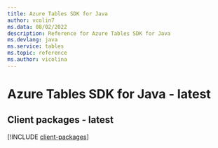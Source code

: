 ```yaml
---
title: Azure Tables SDK for Java
author: vcolin7
ms.data: 08/02/2022
description: Reference for Azure Tables SDK for Java
ms.devlang: java
ms.service: tables
ms.topic: reference
ms.author: vicolina
---
```

# Azure Tables SDK for Java - latest

## Client packages - latest
[!INCLUDE [client-packages](tables-client-index.md)]